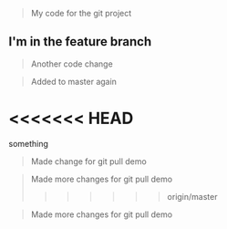 > My code for the git project

## I'm in the feature branch

> Another code change

> Added to master again

<<<<<<< HEAD
=======
something

> Made change for git pull demo

> Made more changes for git pull demo
>>>>>>> origin/master

> Made more changes for git pull demo
